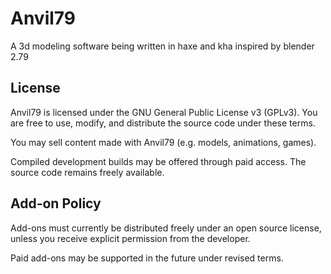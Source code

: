 # Anvil79
A 3d modeling software being written in haxe and kha inspired by blender 2.79

## License

Anvil79 is licensed under the GNU General Public License v3 (GPLv3). You are free to use, modify, and distribute the source code under these terms.

You may sell content made with Anvil79 (e.g. models, animations, games).

Compiled development builds may be offered through paid access. The source code remains freely available.

## Add-on Policy

Add-ons must currently be distributed freely under an open source license, unless you receive explicit permission from the developer.

Paid add-ons may be supported in the future under revised terms.
